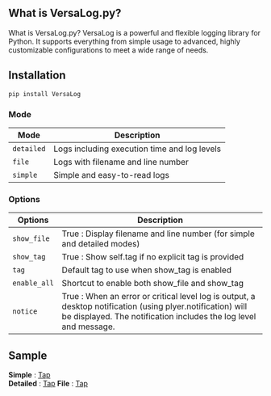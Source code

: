 ## What is VersaLog.py?

What is VersaLog.py?
VersaLog is a powerful and flexible logging library for Python.
It supports everything from simple usage to advanced, highly customizable configurations to meet a wide range of needs.

## Installation

```
pip install VersaLog
```

### Mode

| Mode         |Description                                   |
| ------------ | -------------------------------------------- |
| `detailed`   | Logs including execution time and log levels |
| `file`       | Logs with filename and line number           |
| `simple`     | Simple and easy-to-read logs                 |

### Options

| Options      |Description                                   |
| ------------ | --------------------------------------------------------------          |
| `show_file`  | True : Display filename and line number (for simple and detailed modes) |
| `show_tag`   | True : Show self.tag if no explicit tag is provided                     |
| `tag`        | Default tag to use when show_tag is enabled                             |
| `enable_all` | Shortcut to enable both show_file and show_tag                   |
| `notice`     | True : When an error or critical level log is output, a desktop notification (using plyer.notification) will be displayed. The notification includes the log level and message.                                                                    |


## Sample

**Simple** : [Tap](https://github.com/kayu0514/VersaLog.py/blob/main/tests/simple_test.py)  
**Detailed** : [Tap](https://github.com/kayu0514/VersaLog.py/blob/main/tests/detailed_test.py)
**File** : [Tap](https://github.com/kayu0514/VersaLog.py/blob/main/tests/file_test.py)
